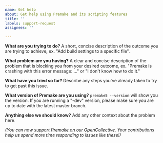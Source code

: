 ```yaml
---
name: Get help
about: Get help using Premake and its scripting features
title: ''
labels: support-request
assignees: ''

---
```


**What are you trying to do?**
A short, concise description of the outcome you are trying to achieve, ex. "Add build settings to a specific file".

**What problem are you having?**
A clear and concise description of the problem that is blocking you from your desired outcome, ex. "Premake is crashing with this error message: ..." or "I don't know how to do it."

**What have you tried so far?**
Describe any steps you've already taken to try to get past this issue.

**What version of Premake are you using?**
`premake5 --version` will show you the version. If you are running a "-dev" version, please make sure you are up to date with the latest master branch.

**Anything else we should know?**
Add any other context about the problem here.

*(You can now [support Premake on our OpenCollective](https://opencollective.com/premake). Your contributions help us spend more time responding to issues like these!)*
